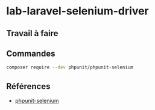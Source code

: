 # lab-laravel-selenium-driver

## Travail à faire


## Commandes 

```bash
composer require --dev phpunit/phpunit-selenium
```


## Références 
- [phpunit-selenium](https://github.com/giorgiosironi/phpunit-selenium)